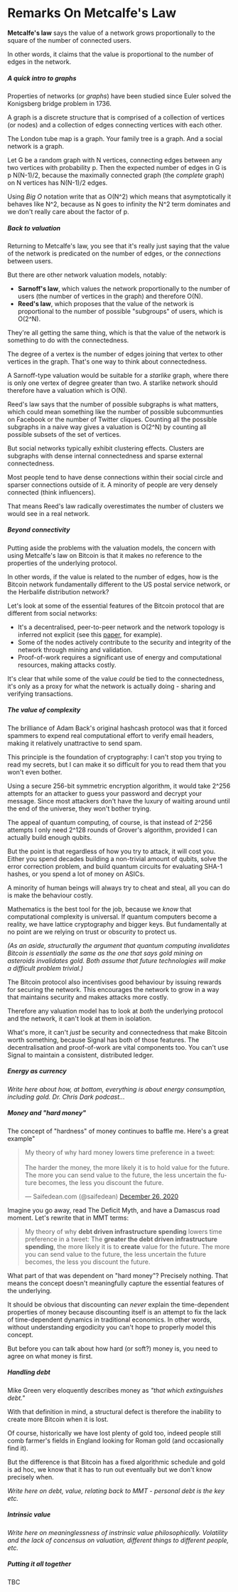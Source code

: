# Remarks On Metcalfe's Law
__Metcalfe's law__ says the value of a network grows proportionally to the square of the number of connected users.

In other words, it claims that the value is proportional to the number of edges in the network.

##### A quick intro to graphs

Properties of networks (or _graphs_) have been studied since Euler solved the Konigsberg bridge problem in 1736.

A graph is a discrete structure that is comprised of a collection of vertices (or nodes) and a collection of edges connecting vertices with each other.

The London tube map is a graph. Your family tree is a graph. And a social network is a graph.

Let G be a random graph with N vertices, connecting edges between any two vertices with probability p. Then the expected number of edges in G is p N(N-1)/2, because the maximally connected graph (the _complete_ graph) on N vertices has N(N-1)/2 edges.

Using _Big O_ notation write that as O(N^2) which means that asymptotically it behaves like N^2, because as N goes to infinity the N^2 term dominates and we don't really care about the factor of p.

##### Back to valuation
Returning to Metcalfe's law, you see that it's really just saying that the value of the network is predicated on the number of edges, or the _connections_ between users.

But there are other network valuation models, notably:

- __Sarnoff's law__, which values the network proportionally to the number of users (the number of vertices in the graph) and therefore O(N).
- __Reed's law__, which proposes that the value of the network is proportional to the number of possible "subgroups" of users, which is O(2^N).

They're all getting the same thing, which is that the value of the network is something to do with the connectedness.

The degree of a vertex is the number of edges joining that vertex to other vertices in the graph. That's one way to think about connectedness.

A Sarnoff-type valuation would be suitable for a _starlike_ graph, where there is only one vertex of degree greater than two. A starlike network should therefore have a valuation which is O(N).

Reed's law says that the number of possible subgraphs is what matters, which could mean something like the number of possible subcommunties on Facebook or the number of Twitter cliques. Counting all the possible subgraphs in a naive way gives a valuation is O(2^N) by counting all possible subsets of the set of vertices.

But social networks typically exhibit clustering effects. Clusters are subgraphs with dense internal connectedness and sparse external connectedness.

Most people tend to have dense connections within their social circle and sparser connections outside of it. A minority of people are very densely connected (think influencers).

That means Reed's law radically overestimates the number of clusters we would see in a real network.

##### Beyond connectivity
Putting aside the problems with the valuation models, the concern with using Metcalfe's law on Bitcoin is that it makes no reference to the properties of the underlying protocol.

In other words, if the value is related to the number of edges, how is the Bitcoin network fundamentally different to the US postal service network, or the Herbalife distribution network?

Let's look at some of the essential features of the Bitcoin protocol that are different from social networks:

- It's a decentralised, peer-to-peer network and the network topology is inferred not explicit (see this [paper](https://arxiv.org/pdf/1812.00942.pdf), for example).
- Some of the nodes actively contribute to the security and integrity of the network through mining and validation.
- Proof-of-work requires a significant use of energy and computational resources, making attacks costly.

It's clear that while some of the value _could_ be tied to the connectedness, it's only as a proxy for what the network is actually doing - sharing and verifying transactions.

##### The value of complexity
The brilliance of Adam Back's original hashcash protocol was that it forced spammers to expend real computational effort to verify email headers, making it relatively unattractive to send spam.

This principle is the foundation of cryptography: I can't stop you trying to read my secrets, but I can make it so difficult for you to read them that you won't even bother.

Using a secure 256-bit symmetric encryption algorithm, it would take 2^256 attempts for an attacker to guess your password and decrypt your message. Since most attackers don't have the luxury of waiting around until the end of the universe, they won't bother trying.

The appeal of quantum computing, of course, is that instead of 2^256 attempts I only need 2^128 rounds of Grover's algorithm, provided I can actually build enough qubits.

But the point is that regardless of how you try to attack, it will cost you. Either you spend decades building a non-trivial amount of qubits, solve the error correction problem, and build quantum circuits for evaluating SHA-1 hashes, or you spend a lot of money on ASICs.

A minority of human beings will always try to cheat and steal, all you can do is make the behaviour costly.

Mathematics is the best tool for the job, because we _know_ that computational complexity is universal. If quantum computers become a reality, we have lattice cryptography and bigger keys. But fundamentally at no point are we relying on trust or obscurity to protect us.

_(As an aside, structurally the argument that quantum computing invalidates Bitcoin is essentially the same as the one that says gold mining on asteroids invalidates gold. Both assume that future technologies will make a difficult problem trivial.)_

The Bitcoin protocol also incentivises good behaviour by issuing rewards for securing the network. This encourages the network to grow in a way that maintains security and makes attacks more costly.

Therefore any valuation model has to look at _both_ the underlying protocol and the network, it can't look at them in isolation.

What's more, it can't _just_ be security and connectedness that make Bitcoin worth something, because Signal has both of those features. The decentralisation and proof-of-work are vital components too. You can't use Signal to maintain a consistent, distributed ledger.

##### Energy as currency

_Write here about how, at bottom, everything is about energy consumption, including gold. Dr. Chris Dark podcast..._

##### Money and "hard money"

The concept of "hardness" of money continues to baffle me. Here's a great example"

<blockquote class="twitter-tweet"><p lang="en" dir="ltr">My theory of why hard money lowers time preference in a tweet:<br><br>The harder the money, the more likely it is to hold value for the future. The more you can send value to the future, the less uncertain the future becomes, the less you discount the future.</p>&mdash; Saifedean.com (@saifedean) <a href="https://twitter.com/saifedean/status/1342913179098243073?ref_src=twsrc%5Etfw">December 26, 2020</a></blockquote>

Imagine you go away, read The Deficit Myth, and have a Damascus road moment. Let's rewrite that in MMT terms:

> My theory of why **debt driven infrastructure spending** lowers time preference in a tweet: The **greater the debt driven infrastructure spending**, the more likely it is to **create** value for the future. The more you can send value to the future, the less uncertain the future becomes, the less you discount the future.

What part of that was dependent on "hard money"? Precisely nothing. That means the concept doesn't meaningfully capture the essential features of the underlying.

It should be obvious that discounting can _never_ explain the time-dependent properties of money because discounting itself is an attempt to fix the lack of time-dependent dynamics in traditional economics. In other words, without understanding ergodicity you can't hope to properly model this concept.

But before you can talk about how hard (or soft?) money is, you need to agree on what money is first.

##### Handling debt

Mike Green very eloquently describes money as _"that which extinguishes debt."_

With that definition in mind, a structural defect is therefore the inability to create more Bitcoin when it is lost.

Of course, historically we have lost plenty of gold too, indeed people still comb farmer's fields in England looking for Roman gold (and occasionally find it).

But the difference is that Bitcoin has a fixed algorithmic schedule and gold is ad hoc, we know that it has to run out eventually but we don't know precisely when.

_Write here on debt, value, relating back to MMT - personal debt is the key etc._

##### Intrinsic value

_Write here on meaninglessness of instrinsic value philosophically. Volatility and the lack of concensus on valuation, different things to different people, etc._

##### Putting it all together
TBC
